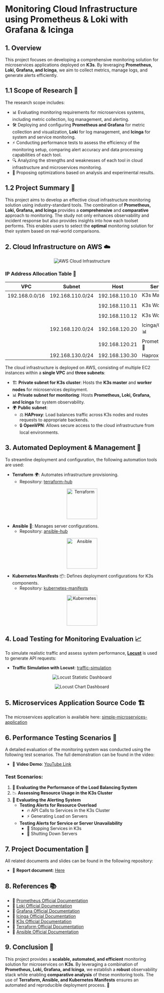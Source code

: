 # Monitoring Cloud Infrastructure using Prometheus & Loki with Grafana & Icinga

## 1. Overview
This project focuses on developing a comprehensive monitoring solution for microservices applications deployed on **K3s**. By leveraging **Prometheus, Loki, Grafana, and Icinga**, we aim to collect metrics, manage logs, and generate alerts efficiently.

## 1.1 Scope of Research 📌
The research scope includes:
- 📊 Evaluating monitoring requirements for microservices systems, including metric collection, log management, and alerting.
- 🛠 Deploying and configuring **Prometheus and Grafana** for metric collection and visualization, **Loki** for log management, and **Icinga** for system and service monitoring.
- ⚡ Conducting performance tests to assess the efficiency of the monitoring setup, comparing alert accuracy and data processing capabilities of each tool.
- 🔍 Analyzing the strengths and weaknesses of each tool in cloud infrastructure and microservices monitoring.
- 🚀 Proposing optimizations based on analysis and experimental results.

## 1.2 Project Summary 📜
This project aims to develop an effective cloud infrastructure monitoring solution using industry-standard tools. The combination of **Prometheus, Loki, Grafana, and Icinga** provides a **comprehensive** and **comparative** approach to monitoring. The study not only enhances observability and incident response but also provides insights into how each toolset performs. This enables users to select the **optimal** monitoring solution for their system based on real-world comparisons.

## 2. Cloud Infrastructure on AWS ☁️

<p align="center">
    <img src="../images/network-architecture.png" alt="AWS Cloud Infrastructure">
    </img>
</p>

### IP Address Allocation Table 📍

| VPC | Subnet | Host | Server(s) |
|------|--------|------|-----------|
| 192.168.0.0/16 | 192.168.110.0/24 | 192.168.110.10 | K3s Master 🖥️|
| | | 192.168.110.11 | K3s Worker 1 🖥️|
| | | 192.168.110.12 | K3s Worker 2 🖥️|
| | 192.168.120.0/24 | 192.168.120.20 | Icinga/Grafana 📊|
| | | 192.168.120.21 | Prometheus/Loki 📡|
| | 192.168.130.0/24 | 192.168.130.30 | Haproxy ⚖️|

The cloud infrastructure is deployed on AWS, consisting of multiple EC2 instances within a **single VPC** and **three subnets**:
- 🏗 **Private subnet for K3s cluster**: Hosts the **K3s master** and **worker nodes** for microservices deployment.
- 📊 **Private subnet for monitoring**: Hosts **Prometheus, Loki, Grafana, and Icinga** for system observability.
- 🌍 **Public subnet**:
    - ⚖️ **HAProxy**: Load balances traffic across K3s nodes and routes requests to appropriate backends.
    - 🔒 **OpenVPN**: Allows secure access to the cloud infrastructure from local environments.

## 3. Automated Deployment & Management 🤖
To streamline deployment and configuration, the following automation tools are used:
- **Terraform** 🌍: Automates infrastructure provisioning.
  - Repository: [terraform-hub](https://github.com/NT531-P11-Monitoring-Tools/terraform-hub)

<p align="center">
    <img src="../images/Terraform.png" alt="Terraform" width="100"></img>
</p>

- **Ansible** 🔧: Manages server configurations.
  - Repository: [ansible-hub](https://github.com/NT531-P11-Monitoring-Tools/ansible-hub)

<p align="center">
    <img src="../images/Ansible.png" alt="Ansible" width="100"></img>
</p>

- **Kubernetes Manifests** 📦: Defines deployment configurations for K3s components.
  - Repository: [kubernetes-manifests](https://github.com/NT531-P11-Monitoring-Tools/kubernetes-manifests)

<p align="center">
    <img src="../images/Kubernetes.png" alt="Kubernetes" width="100"></img>
</p>

## 4. Load Testing for Monitoring Evaluation 📈
To simulate realistic traffic and assess system performance, [**Locust**](https://locust.io/) is used to generate API requests:
- **Traffic Simulation with Locust**: [traffic-simulation](https://github.com/NT531-P11-Monitoring-Tools/traffic-simulation)


<p align="center">
    <img src="../images/Locust-dashboard-statistics.png" alt="Locust Statistic Dashboard"></img>
</p>

<p align="center">
    <img src="../images/Locust-dashboard-charts.png" alt="Locust Chart Dashboard"></img>
</p>

## 5. Microservices Application Source Code 🏗️
The microservices application is available here:
[simple-microservices-application](https://github.com/NT531-P11-Monitoring-Tools/simple-microservices-application)

## 6. Performance Testing Scenarios 🎯
A detailed evaluation of the monitoring system was conducted using the following test scenarios. The full demonstration can be found in the video:
- 🎥 **Video Demo**: [YouTube Link](https://www.youtube.com/watch?v=bETCRAICRug&t=311s&ab_channel=L%C6%B0uMinhThi%E1%BB%87n)

### Test Scenarios:
1. 🚀 **Evaluating the Performance of the Load Balancing System**
2. 📉 **Assessing Resource Usage in the K3s Cluster**
3. 🚨 **Evaluating the Alerting System**
   - **Testing Alerts for Resource Overload**
        - 🔥 API Calls to Services in the K3s Cluster
        - ⚡ Generating Load on Servers
   - **Testing Alerts for Service or Server Unavailability**
        - 🛑 Stopping Services in K3s
        - 🔌 Shutting Down Servers

## 7. Project Documentation 📂
All related documents and slides can be found in the following repository:
- 📄 **Report document**: [Here](../materials/NT531.P11_NHOM01.pdf)

## 8. References 📚
- 📜 [Prometheus Official Documentation](https://prometheus.io/docs/)
- 📜 [Loki Official Documentation](https://grafana.com/oss/loki/)
- 📜 [Grafana Official Documentation](https://grafana.com/docs/)
- 📜 [Icinga Official Documentation](https://icinga.com/docs/)
- 📜 [K3s Official Documentation](https://k3s.io/)
- 📜 [Terraform Official Documentation](https://developer.hashicorp.com/terraform/docs)
- 📜 [Ansible Official Documentation](https://docs.ansible.com/ansible/latest/index.html)

## 9. Conclusion 🏁
This project provides a **scalable, automated, and efficient** monitoring solution for microservices on **K3s**. By leveraging a combination of **Prometheus, Loki, Grafana, and Icinga**, we establish a **robust** observability stack while enabling **comparative analysis** of these monitoring tools. The use of **Terraform, Ansible, and Kubernetes Manifests** ensures an automated and reproducible deployment process. 🚀

